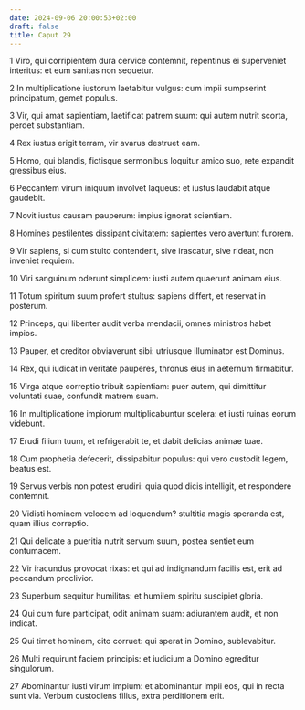 ```yaml
---
date: 2024-09-06 20:00:53+02:00
draft: false
title: Caput 29
---
```





1 Viro, qui corripientem dura cervice contemnit, repentinus ei superveniet interitus: et eum sanitas non sequetur.

2 In multiplicatione iustorum laetabitur vulgus: cum impii sumpserint principatum, gemet populus.

3 Vir, qui amat sapientiam, laetificat patrem suum: qui autem nutrit scorta, perdet substantiam.

4 Rex iustus erigit terram, vir avarus destruet eam.

5 Homo, qui blandis, fictisque sermonibus loquitur amico suo, rete expandit gressibus eius.

6 Peccantem virum iniquum involvet laqueus: et iustus laudabit atque gaudebit.

7 Novit iustus causam pauperum: impius ignorat scientiam.

8 Homines pestilentes dissipant civitatem: sapientes vero avertunt furorem.

9 Vir sapiens, si cum stulto contenderit, sive irascatur, sive rideat, non inveniet requiem.

10 Viri sanguinum oderunt simplicem: iusti autem quaerunt animam eius.

11 Totum spiritum suum profert stultus: sapiens differt, et reservat in posterum.

12 Princeps, qui libenter audit verba mendacii, omnes ministros habet impios.

13 Pauper, et creditor obviaverunt sibi: utriusque illuminator est Dominus.

14 Rex, qui iudicat in veritate pauperes, thronus eius in aeternum firmabitur.

15 Virga atque correptio tribuit sapientiam: puer autem, qui dimittitur voluntati suae, confundit matrem suam.

16 In multiplicatione impiorum multiplicabuntur scelera: et iusti ruinas eorum videbunt.

17 Erudi filium tuum, et refrigerabit te, et dabit delicias animae tuae.

18 Cum prophetia defecerit, dissipabitur populus: qui vero custodit legem, beatus est.

19 Servus verbis non potest erudiri: quia quod dicis intelligit, et respondere contemnit.

20 Vidisti hominem velocem ad loquendum? stultitia magis speranda est, quam illius correptio.

21 Qui delicate a pueritia nutrit servum suum, postea sentiet eum contumacem.

22 Vir iracundus provocat rixas: et qui ad indignandum facilis est, erit ad peccandum proclivior.

23 Superbum sequitur humilitas: et humilem spiritu suscipiet gloria.

24 Qui cum fure participat, odit animam suam: adiurantem audit, et non indicat.

25 Qui timet hominem, cito corruet: qui sperat in Domino, sublevabitur.

26 Multi requirunt faciem principis: et iudicium a Domino egreditur singulorum.

27 Abominantur iusti virum impium: et abominantur impii eos, qui in recta sunt via. Verbum custodiens filius, extra perditionem erit.

